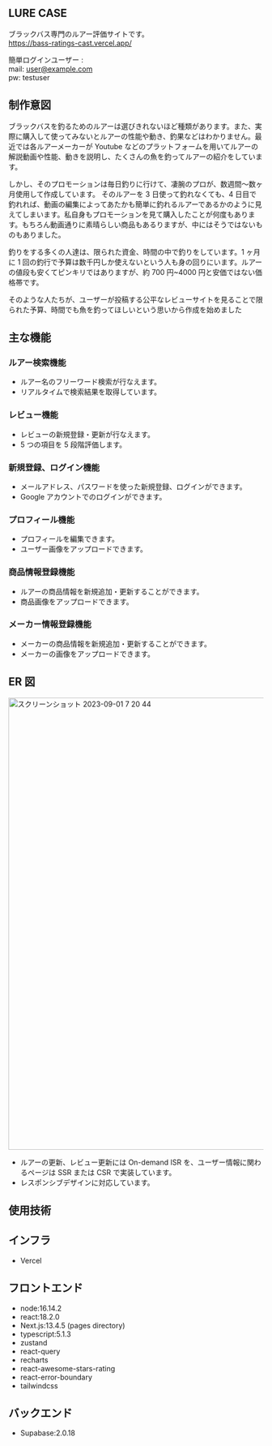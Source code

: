 ## LURE CASE

ブラックバス専門のルアー評価サイトです。  
https://bass-ratings-cast.vercel.app/

簡単ログインユーザー :  
mail: user@example.com  
pw: testuser

## 制作意図

ブラックバスを釣るためのルアーは選びきれないほど種類があります。また、実際に購入して使ってみないとルアーの性能や動き、釣果などはわかりません。最近では各ルアーメーカーが Youtube などのプラットフォームを用いてルアーの解説動画や性能、動きを説明し、たくさんの魚を釣ってルアーの紹介をしています。

しかし、そのプロモーションは毎日釣りに行けて、凄腕のプロが、数週間〜数ヶ月使用して作成しています。
そのルアーを 3 日使って釣れなくても、4 日目で釣れれば、動画の編集によってあたかも簡単に釣れるルアーであるかのように見えてしまいます。私自身もプロモーションを見て購入したことが何度もあります。もちろん動画通りに素晴らしい商品もあるりますが、中にはそうではないものもありました。

釣りをする多くの人達は、限られた資金、時間の中で釣りをしています。1 ヶ月に 1 回の釣行で予算は数千円しか使えないという人も身の回りにいます。ルアーの値段も安くてピンキリではありますが、約 700 円~4000 円と安価ではない価格帯です。

そのような人たちが、ユーザーが投稿する公平なレビューサイトを見ることで限られた予算、時間でも魚を釣ってほしいという思いから作成を始めました

## 主な機能

### ルアー検索機能

- ルアー名のフリーワード検索が行なえます。
- リアルタイムで検索結果を取得しています。

### レビュー機能

- レビューの新規登録・更新が行なえます。
- 5 つの項目を 5 段階評価します。

### 新規登録、ログイン機能

- メールアドレス、パスワードを使った新規登録、ログインができます。
- Google アカウントでのログインができます。

### プロフィール機能

- プロフィールを編集できます。
- ユーザー画像をアップロードできます。

### 商品情報登録機能

- ルアーの商品情報を新規追加・更新することができます。
- 商品画像をアップロードできます。

### メーカー情報登録機能

- メーカーの商品情報を新規追加・更新することができます。
- メーカーの画像をアップロードできます。

## ER 図

<img width="892" alt="スクリーンショット 2023-09-01 7 20 44" src="https://github.com/takaryu39/bass-ratings-cast/assets/81959203/34465f7d-39cd-4829-8b5e-2e172fd3c424">

- ルアーの更新、レビュー更新には On-demand ISR を、ユーザー情報に関わるページは SSR または CSR で実装しています。
- レスポンシブデザインに対応しています。

## 使用技術

## インフラ

- Vercel

## フロントエンド

- node:16.14.2
- react:18.2.0
- Next.js:13.4.5 (pages directory)
- typescript:5.1.3
- zustand
- react-query
- recharts
- react-awesome-stars-rating
- react-error-boundary
- tailwindcss

## バックエンド

- Supabase:2.0.18
